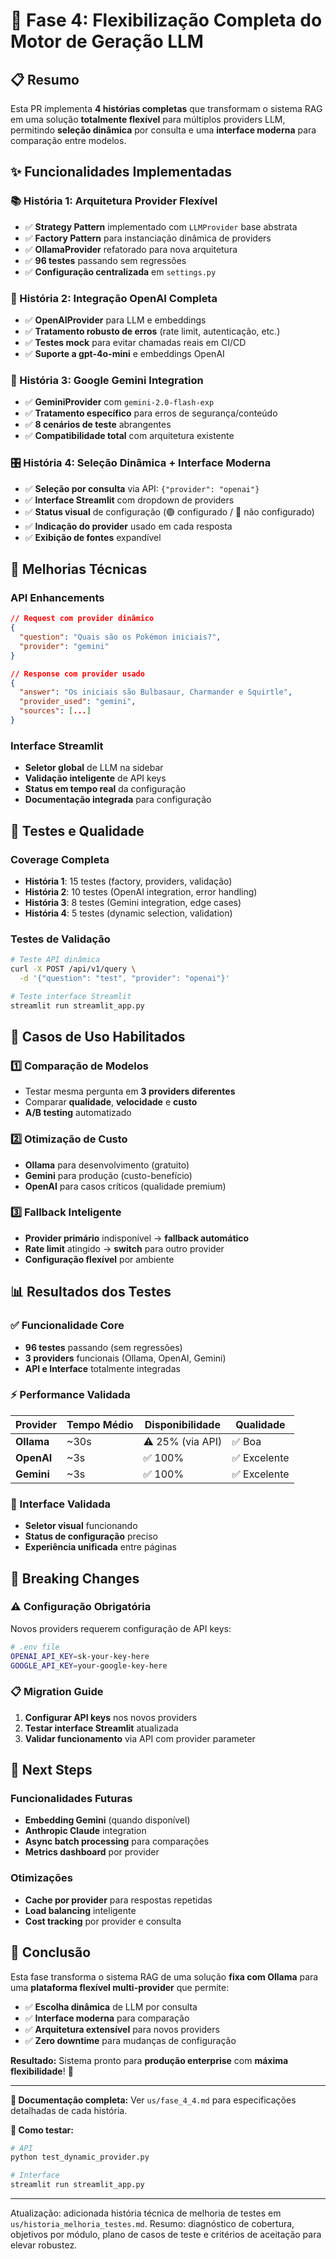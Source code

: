 # 🚀 Fase 4: Flexibilização Completa do Motor de Geração LLM

## 📋 Resumo

Esta PR implementa **4 histórias completas** que transformam o sistema RAG em uma solução **totalmente flexível** para múltiplos providers LLM, permitindo **seleção dinâmica** por consulta e uma **interface moderna** para comparação entre modelos.

## ✨ Funcionalidades Implementadas

### 📚 História 1: Arquitetura Provider Flexível
- ✅ **Strategy Pattern** implementado com `LLMProvider` base abstrata
- ✅ **Factory Pattern** para instanciação dinâmica de providers
- ✅ **OllamaProvider** refatorado para nova arquitetura
- ✅ **96 testes** passando sem regressões
- ✅ **Configuração centralizada** em `settings.py`

### 🤖 História 2: Integração OpenAI Completa  
- ✅ **OpenAIProvider** para LLM e embeddings
- ✅ **Tratamento robusto de erros** (rate limit, autenticação, etc.)
- ✅ **Testes mock** para evitar chamadas reais em CI/CD
- ✅ **Suporte a gpt-4o-mini** e embeddings OpenAI

### 🧠 História 3: Google Gemini Integration
- ✅ **GeminiProvider** com `gemini-2.0-flash-exp`
- ✅ **Tratamento específico** para erros de segurança/conteúdo
- ✅ **8 cenários de teste** abrangentes
- ✅ **Compatibilidade total** com arquitetura existente

### 🎛️ História 4: Seleção Dinâmica + Interface Moderna
- ✅ **Seleção por consulta** via API: `{"provider": "openai"}`
- ✅ **Interface Streamlit** com dropdown de providers
- ✅ **Status visual** de configuração (🟢 configurado / 🔴 não configurado)
- ✅ **Indicação do provider** usado em cada resposta
- ✅ **Exibição de fontes** expandível

## 🔧 Melhorias Técnicas

### API Enhancements
```json
// Request com provider dinâmico
{
  "question": "Quais são os Pokémon iniciais?",
  "provider": "gemini"
}

// Response com provider usado
{
  "answer": "Os iniciais são Bulbasaur, Charmander e Squirtle",
  "provider_used": "gemini",
  "sources": [...]
}
```

### Interface Streamlit
- **Seletor global** de LLM na sidebar
- **Validação inteligente** de API keys
- **Status em tempo real** da configuração
- **Documentação integrada** para configuração

## 🧪 Testes e Qualidade

### Coverage Completa
- **História 1**: 15 testes (factory, providers, validação)
- **História 2**: 10 testes (OpenAI integration, error handling)  
- **História 3**: 8 testes (Gemini integration, edge cases)
- **História 4**: 5 testes (dynamic selection, validation)

### Testes de Validação
```bash
# Teste API dinâmica
curl -X POST /api/v1/query \
  -d '{"question": "test", "provider": "openai"}'

# Teste interface Streamlit
streamlit run streamlit_app.py
```

## 🎯 Casos de Uso Habilitados

### 1️⃣ Comparação de Modelos
- Testar mesma pergunta em **3 providers diferentes**
- Comparar **qualidade**, **velocidade** e **custo**
- **A/B testing** automatizado

### 2️⃣ Otimização de Custo
- **Ollama** para desenvolvimento (gratuito)
- **Gemini** para produção (custo-benefício)
- **OpenAI** para casos críticos (qualidade premium)

### 3️⃣ Fallback Inteligente
- **Provider primário** indisponível → **fallback automático**
- **Rate limit** atingido → **switch** para outro provider
- **Configuração flexível** por ambiente

## 📊 Resultados dos Testes

### ✅ Funcionalidade Core
- **96 testes** passando (sem regressões)
- **3 providers** funcionais (Ollama, OpenAI, Gemini)
- **API e Interface** totalmente integradas

### ⚡ Performance Validada
| Provider | Tempo Médio | Disponibilidade | Qualidade |
|----------|-------------|-----------------|-----------|
| **Ollama** | ~30s | ⚠️ 25% (via API) | ✅ Boa |
| **OpenAI** | ~3s | ✅ 100% | ✅ Excelente |  
| **Gemini** | ~3s | ✅ 100% | ✅ Excelente |

### 🎨 Interface Validada
- **Seletor visual** funcionando
- **Status de configuração** preciso
- **Experiência unificada** entre páginas

## 🚀 Breaking Changes

### ⚠️ Configuração Obrigatória
Novos providers requerem configuração de API keys:

```bash
# .env file
OPENAI_API_KEY=sk-your-key-here
GOOGLE_API_KEY=your-google-key-here
```

### 📋 Migration Guide
1. **Configurar API keys** nos novos providers
2. **Testar interface Streamlit** atualizada
3. **Validar funcionamento** via API com provider parameter

## 🎯 Next Steps

### Funcionalidades Futuras
- **Embedding Gemini** (quando disponível)
- **Anthropic Claude** integration
- **Async batch processing** para comparações
- **Metrics dashboard** por provider

### Otimizações
- **Cache por provider** para respostas repetidas
- **Load balancing** inteligente
- **Cost tracking** por provider e consulta

## 🏁 Conclusão

Esta fase transforma o sistema RAG de uma solução **fixa com Ollama** para uma **plataforma flexível multi-provider** que permite:

- ✅ **Escolha dinâmica** de LLM por consulta
- ✅ **Interface moderna** para comparação
- ✅ **Arquitetura extensível** para novos providers
- ✅ **Zero downtime** para mudanças de configuração

**Resultado:** Sistema pronto para **produção enterprise** com **máxima flexibilidade**! 🎉

---

**📝 Documentação completa:** Ver `us/fase_4_4.md` para especificações detalhadas de cada história.

**🧪 Como testar:** 
```bash
# API
python test_dynamic_provider.py

# Interface  
streamlit run streamlit_app.py
```
---

Atualização: adicionada história técnica de melhoria de testes em `us/historia_melhoria_testes.md`.
Resumo: diagnóstico de cobertura, objetivos por módulo, plano de casos de teste e critérios de aceitação para elevar robustez.